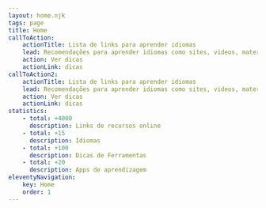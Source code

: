 ```yaml
---
layout: home.njk
tags: page
title: Home
callToAction:
    actionTitle: Lista de links para aprender idiomas
    lead: Recomendações para aprender idiomas como sites, videos, materiais de estudo gratuitos e podcasts.
    action: Ver dicas
    actionLink: dicas
callToAction2:
    actionTitle: Lista de links para aprender idiomas
    lead: Recomendações para aprender idiomas como sites, videos, materiais de estudo gratuitos e podcasts.
    action: Ver dicas
    actionLink: dicas
statistics:
    - total: +4000
      description: Links de recursos online
    - total: +15
      description: Idiomas
    - total: +100
      description: Dicas de Ferramentas
    - total: +20
      description: Apps de aprendizagem
eleventyNavigation:
    key: Home
    order: 1
---
```

